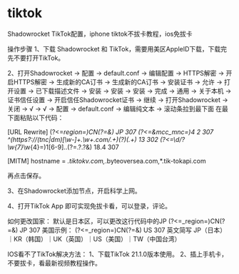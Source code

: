 # tiktok
Shadowrocket TikTok配置，iphone tiktok不拔卡教程，ios免拔卡

操作步骤
1、下载 Shadowrocket 和 TikTok，需要用美区AppleID下载，下载完先不要打开TikTok。

2、打开Shadowrocket → 配置 → default.conf → 编辑配置 → HTTPS解密 → 开启HTTPS解密 → 生成新的CA订书 → 生成新的CA订书 → 安装证书 → 允许 → 打开设置 → 已下载描述文件 → 安装 → 安装 → 安装 → 完成 → 通用 → 关于本机 → 证书信任设置 → 开启信任Shadowrocket证书 → 继续 → 打开Shadowrocket → 关闭 → √ → √ → 配置 → default.conf → 编辑纯文本 → 滚动条拉到最下面
在最下面粘贴以下代码：



[URL Rewrite]
(?<=_region=)CN(?=&) JP 307
(?<=&mcc_mnc=)4 2 307
^(https?:\/\/(tnc|dm)[\w-]+\.\w+\.com\/.+)(\?)(.+) $1$3 302
(?<=\d\/\?\w{7}_\w{4}=)1[6-9]..(?=.?.?&) 18.4 307

[MITM]
hostname = *.tiktokv.com,*.byteoversea.com,*.tik-tokapi.com



再点击保存。

3、在Shadowrocket添加节点，开启科学上网。

4、打开TikTok App 即可实现免拔卡看，可以登录，评论。

如何更改国家：
默认是日本区，可以更改这行代码中的JP (?<=_region=)CN(?=&) JP 307
美国示例： (?<=_region=)CN(?=&) US 307
英文简写 JP（日本）｜KR（韩国）｜UK（英国）｜US（美国）｜TW（中国台湾）

IOS看不了TikTok解决方法：
1、下载TikTok 21.1.0版本使用。
2、插上手机卡，不要拔卡，看最新视频教程操作。
